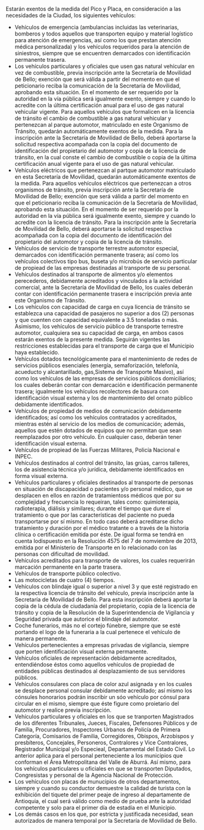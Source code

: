 Estarán exentos de la medida del Pico y Placa, en consideración a las necesidades de la Ciudad, los siguientes vehículos:

- Vehículos de emergencia (ambulancias incluidas las veterinarias, bomberos y todos aquellos que transporten equipo y material logístico para atención de emergencias, así como los que prestan atención médica personalizada) y los vehículos requeridos para la atención de siniestros, siempre que se encuentren demarcados con identificación permanente trasera.
- Los vehículos particulares y oficiales que usen gas natural vehícular en vez de combustible, previa inscripción ante la Secretaría de Movilidad de Bello; exención que será válida a partir del momento en que el peticionario reciba la comunicación de la Secretaría de Movilidad, aprobando esta situación. En el momento de ser requerido por la autoridad en la vía pública será igualmente exento, siempre y cuando lo acredite con la última certificación anual para el uso de gas natural vehicular vigente. Para aquellos vehículos que formalicen en la licencia de tránsito el cambio de combustible a gas natural vehicular y pertenezcan al parque automotor, matriculado en este Organismo de Tránsito, quedarán automáticamente exentos de la medida. Para la inscripción ante la Secretaría de Movilidad de Bello, deberá aportarse la solicitud respectiva acompañada con la copia del documento de identificación del propietario del automotor y copia de la licencia de tránsito, en la cual conste el cambio de combustible o copia de la última certificación anual vigente para el uso de gas natural vehicular.
- Vehículos eléctricos que pertenezcan al partque automotor matriculado en esta Secretaría de Movilidad, quedarán automáticamente exentos de la medida. Para aquellos vehículos eléctricos que pertenezcan a otros organismos de tránsito, previa inscripción ante la Secretaría de Movilidad de Bello; exención que será válida a partir del momento en que el peticionario reciba la comunicación de la Secretaría de Movilidad, aprobando esta situación. En el momento de ser requerido por la autoridad en la vía pública será igualmente exento, siempre y cuando lo acredite con la licencia de tránsito. Para la inscripción ante la Secretaría de Movilidad de Bello, deberá aportarse la solicitud respectiva acompañada con la copia del documento de identificación del propietario del automotor y copia de la licencia de tránsito.
- Vehículos de servicio de transporte terrestre automotor especial, demarcados con identificación permanente trasera; así como los vehículos colectivos tipo bus, buseta y/o microbús de servicio particular de propiead de las empresas destinadas al transporte de su personal.
- Vehículos destinados al transporte de alimentos y/o elementos perecederos, debidamente acreditados y vinculados a la actividad comercial, ante la Secretaría de Movilidad de Bello, los cuales deberán contar con identificación permanente trasera e inscripción previa ante este Organismo de Tránsito.
- Los vehículos con capacidad de carga en cuya licencia de tránsito se establezca una capacidad de pasajeros no superior a dos (2) personas y que cuenten con capacidad equivalente a 3.5 toneladas o más. Asimismo, los vehículos de servicio público de transporte terrestre automotor, cualquiera sea su capacidad de carga, en ambos casos estarán exentos de la presente medida. Seguirán vigentes las restricciones establecidas para el transporte de carga que el Municipio haya establecido.
- Vehículos dotados tecnológicamente para el mantenimiento de redes de servicios públicos esenciales (energía, semaforización, telefonía, acueducto y alcantarillado, gas,Sistema de Transporte Masivo), así como los vehículos de las empresas de servicios públicos domiciliarios; los cuales deberán contar con demarcación e identificación permanente trasera; igualmente los vehículos recolectores de basura con identificación visual externa y los de mantenimiento del ornato público debidamente identificados.
- Vehículos de propiedad de medios de comunicación debidamente identificados; así como los vehículos contratados y acreditados, mientras estén al servicio de los medios de comunicación; además, aquellos que estén dotados de equipos que no permitan que sean reemplazados por otro vehículo. En cualquier caso, deberán tener identificación visual externa.
- Vehículos de propiead de las Fuerzas Militares, Policía Nacional e INPEC.
- Vehículos destinados al control del tránsito, las grúas, carros talleres, los de asistencia técnica y/o jurídica, debidamente identificados en forma visual externa.
- Vehículos particulares y oficiales destinados al transporte de personas en situación de discapacidad o pacientes y/o personal médico, que se desplacen en ellos en razón de tratamientoss médicos que por su complejidad y frecuencia lo requeiran, tales como: quimioterapia, radioterapia, diálisis y similares; durante el tiempo que dure el tratamiento o que por las características del paciente no pueda transportarse por sí mismo. En todo caso deberá acreditarse dicho tratamiento y duración por el médico tratante o a través de la historia clínica o certificación emitida por éste. De igual forma se tendrá en cuenta lodispuesto en la Resolución 4575 del 7 de nomviembre de 2013, emitida por el Ministerio de Transporte en lo relacionado con las personas con dificultad de movilidad.
- Vehículos acreditados para transporte de valores, los cuales requerirán marcación permanente en la parte trasera.
- Vehículos de transporte público colectivo.
- Las motocicletas de cuatro (4) tiempos.
- Vehículos con blindaje igual o superior a nivel 3 y que esté registrado en la respectiva licencia de tránsito del vehículo, previa inscripción ante la Secretaría de Movilidad de Bello. Para esta inscripción deberá aportar la copia de la cédula de ciudadanía del propietario, copia de la licencia de tránsito y copia de la Resolución de la Superintendencia de Vigilancia y Seguridad privada que autorice el blindaje del automotor.
- Coche funerarios, más no el cortejo fúnebre, siempre que se esté portando el logo de la funeraria a la cual pertenece el vehículo de manera permanente.
- Vehículos pertenecientes a empresas privadas de vigilancia, siempre que porten identificación visual externa permanente.
- Vehículos oficiales de representación debidamente acreditados, entendiéndose éstos como aquellos vehículos de propiedad de entidades públicas destinados al desplazamiento de sus servidores públicos.
- Vehículos consulares con placa de color azul asignada y en los cuales se desplace personal consular debidamente acreditado; así mismo los cónsules honorarios podrán inscribir un sóo vehículo por cónsul para circular en el mismo, siempre que éste figure como proietario del automotor y realice previa inscripción.
- Vehículos particulares y oficiales en los que se tranporten Magistrados de los diferentes Tribunales, Jueces, Fiscales, Defensores Públicos y de Familia, Procuradores, Inspectores Urbanos de Policía de Primera Categoría, Comisarios de Familia, Corregidores, Obispos, Arzobispos y presbíteros, Concejales, Personeros, Contralores y Vice Contralores, Registrador Municipal y/o Especieal, Departamental del Estado Civil. Lo anterior aplica para el personal perteneciente a los municipios que conforman el Área Metropolitana del Valle de Aburrá. Así mismo, para los vehículos particulares u oficiales en que se transporten Diputados, Congresistas y personal de la Agencia Nacional de Protección.
- Los vehículos con placas de munucipios de otros departamentos, siempre y cuando su conductor demuestre la calidad de turista con la exhibición del tiquete del primer peaje de ingreso al departamente de Antioquia, el cual será válido como medio de prueba ante la autoridad competente y solo para el primer día de estadía en el Municipio.
- Los demás casos en los que, por estricta y justificada necesidad, sean autorizados de manera temporal por la Secretaría de Movilidad de Bello.
